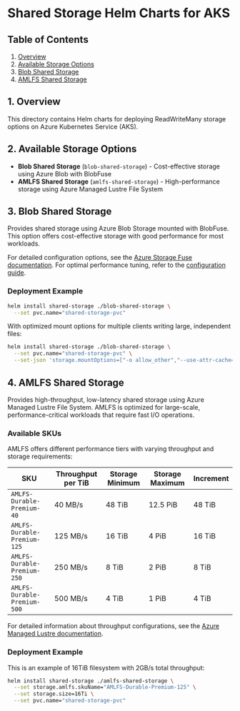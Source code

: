 # Shared Storage Helm Charts for AKS

## Table of Contents

1. [Overview](#1-overview)
2. [Available Storage Options](#2-available-storage-options)
3. [Blob Shared Storage](#3-blob-shared-storage)
4. [AMLFS Shared Storage](#4-amlfs-shared-storage)

## 1. Overview

This directory contains Helm charts for deploying ReadWriteMany storage options on Azure Kubernetes Service (AKS).

## 2. Available Storage Options

* **Blob Shared Storage** (`blob-shared-storage`) - Cost-effective storage using Azure Blob with BlobFuse
* **AMLFS Shared Storage** (`amlfs-shared-storage`) - High-performance storage using Azure Managed Lustre File System

## 3. Blob Shared Storage

Provides shared storage using Azure Blob Storage mounted with BlobFuse. This option offers cost-effective storage with good performance for most workloads.

For detailed configuration options, see the [Azure Storage Fuse documentation](https://github.com/Azure/azure-storage-fuse). For optimal performance tuning, refer to the [configuration guide](https://github.com/Azure/azure-storage-fuse?tab=readme-ov-file#config-guide).

### Deployment Example

```bash
helm install shared-storage ./blob-shared-storage \
  --set pvc.name="shared-storage-pvc"
```

With optimized mount options for multiple clients writing large, independent files:

```bash
helm install shared-storage ./blob-shared-storage \
  --set pvc.name="shared-storage-pvc" \
  --set-json 'storage.mountOptions=["-o allow_other","--use-attr-cache=true","--cancel-list-on-mount-seconds=10","-o attr_timeout=120","-o entry_timeout=120","-o negative_timeout=120","--log-level=LOG_WARNING","--file-cache-timeout-in-seconds=120","--block-cache","--block-cache-block-size=32","--block-cache-parallelism=80"]'
```


## 4. AMLFS Shared Storage

Provides high-throughput, low-latency shared storage using Azure Managed Lustre File System. AMLFS is optimized for large-scale, performance-critical workloads that require fast I/O operations.

### Available SKUs

AMLFS offers different performance tiers with varying throughput and storage requirements:

| SKU                         | Throughput per TiB | Storage Minimum | Storage Maximum | Increment |
|-----------------------------|--------------------|-----------------|-----------------|-----------|
| `AMLFS-Durable-Premium-40`  |            40 MB/s |          48 TiB |        12.5 PiB |    48 TiB |
| `AMLFS-Durable-Premium-125` |           125 MB/s |          16 TiB |           4 PiB |    16 TiB |
| `AMLFS-Durable-Premium-250` |           250 MB/s |           8 TiB |           2 PiB |     8 TiB |
| `AMLFS-Durable-Premium-500` |           500 MB/s |           4 TiB |           1 PiB |     4 TiB |

For detailed information about throughput configurations, see the [Azure Managed Lustre documentation](https://learn.microsoft.com/en-us/azure/azure-managed-lustre/create-file-system-portal#throughput-configurations).

### Deployment Example

This is an example of 16TiB filesystem with 2GB/s total throughput:

```bash
helm install shared-storage ./amlfs-shared-storage \
  --set storage.amlfs.skuName="AMLFS-Durable-Premium-125" \
  --set storage.size=16Ti \
  --set pvc.name="shared-storage-pvc"
```

